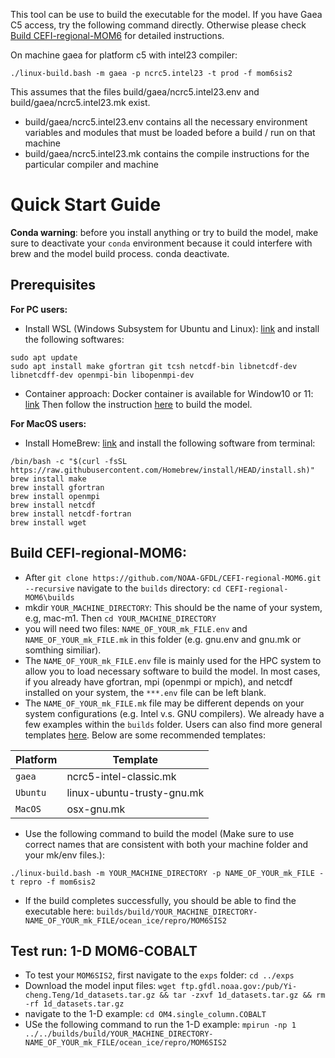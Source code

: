 This tool can be use to build the executable for the model. If you have Gaea C5 access, try the following command directly. Otherwise please check [Build CEFI-regional-MOM6](#build-cefi-regional-mom6) for detailed instructions.

On machine gaea for platform c5 with intel23 compiler:
```console
./linux-build.bash -m gaea -p ncrc5.intel23 -t prod -f mom6sis2
```
This assumes that the files build/gaea/ncrc5.intel23.env and build/gaea/ncrc5.intel23.mk exist.
-  build/gaea/ncrc5.intel23.env contains all the necessary environment variables and modules
that must be loaded before a build / run on that machine
-  build/gaea/ncrc5.intel23.mk  contains the compile instructions for the particular compiler and machine

# Quick Start Guide

**Conda warning**: before you install anything or try to build the model, make sure to deactivate your `conda` environment because it could interfere with brew and the model build process.
conda deactivate.

## Prerequisites
**For PC users:** 
- Install WSL (Windows Subsystem for Ubuntu and Linux):  [link](https://learn.microsoft.com/en-us/windows/wsl/install) and install the following softwares:
```console
sudo apt update
sudo apt install make gfortran git tcsh netcdf-bin libnetcdf-dev libnetcdff-dev openmpi-bin libopenmpi-dev
```
- Container approach: Docker container is available for Window10 or 11: [link]([https://docs.docker.com/desktop/install/windows-install/#:~:text=To%20run%20Windows%20containers%2C%20you,you%20to%20run%20Linux%20containers.&text=Docker%20only%20supports%20Docker%20Desktop,still%20within%20Microsoft's%20servicing%20timeline%20](https://docs.docker.com/desktop/install/windows-install/#:~:text=To%20run%20Windows%20containers%2C%20you,you%20to%20run%20Linux%20containers.&text=Docker%20only%20supports%20Docker%20Desktop,still%20within%20Microsoft's%20servicing%20timeline%20.)https://docs.docker.com/desktop/install/windows-install/#:~:text=To%20run%20Windows%20containers%2C%20you,you%20to%20run%20Linux%20containers.&text=Docker%20only%20supports%20Docker%20Desktop,still%20within%20Microsoft's%20servicing%20timeline%20.)
  Then follow the instruction [here](../ci/docker/README.md) to build the model.

**For MacOS users:** 
- Install HomeBrew: [link](https://brew.sh/) and install the following software from terminal:
```console
/bin/bash -c "$(curl -fsSL https://raw.githubusercontent.com/Homebrew/install/HEAD/install.sh)"
brew install make
brew install gfortran
brew install openmpi
brew install netcdf
brew install netcdf-fortran
brew install wget
```

## Build CEFI-regional-MOM6:
- After `git clone https://github.com/NOAA-GFDL/CEFI-regional-MOM6.git --recursive` navigate to the `builds` directory: `cd CEFI-regional-MOM6\builds`
- mkdir `YOUR_MACHINE_DIRECTORY`: This should be the name of your system, e.g, mac-m1. Then `cd YOUR_MACHINE_DIRECTORY`
- you will need two files: `NAME_OF_YOUR_mk_FILE.env` and `NAME_OF_YOUR_mk_FILE.mk` in this folder (e.g. gnu.env and gnu.mk or somthing similiar).
- The `NAME_OF_YOUR_mk_FILE.env` file is mainly used for the HPC system to allow you to load necessary software to build the model. In most cases, if you already have gfortran, mpi (openmpi or mpich), and netcdf installed on your system, the `***.env` file can be left blank.
- The `NAME_OF_YOUR_mk_FILE.mk` file may be different depends on your system configurations (e.g. Intel v.s. GNU compilers). We already have a few examples within the `builds` folder. Users can also find more general templates [here](https://github.com/NOAA-GFDL/mkmf/tree/af34a3f5845c5781101567e043e0dd3d93ff4145/templates). Below are some recommended templates:

| Platform          | Template |
| --------------    | ------- |
| ```gaea```        | ncrc5-intel-classic.mk |
| ```Ubuntu```      | linux-ubuntu-trusty-gnu.mk |
| ```MacOS```       | osx-gnu.mk |

- Use the following command to build the model (Make sure to use correct names that are consistent with both your machine folder and your mk/env files.):
```console
./linux-build.bash -m YOUR_MACHINE_DIRECTORY -p NAME_OF_YOUR_mk_FILE -t repro -f mom6sis2
```
- If the build completes successfully, you should be able to find the executable here: `builds/build/YOUR_MACHINE_DIRECTORY-NAME_OF_YOUR_mk_FILE/ocean_ice/repro/MOM6SIS2`

## Test run: 1-D MOM6-COBALT
- To test your `MOM6SIS2`, first navigate to the `exps` folder: `cd ../exps`
- Download the model input files: `wget ftp.gfdl.noaa.gov:/pub/Yi-cheng.Teng/1d_datasets.tar.gz && tar -zxvf 1d_datasets.tar.gz && rm -rf 1d_datasets.tar.gz`
- navigate to the 1-D example: `cd OM4.single_column.COBALT`
- USe the following command to run the 1-D example: `mpirun -np 1 ../../builds/build/YOUR_MACHINE_DIRECTORY-NAME_OF_YOUR_mk_FILE/ocean_ice/repro/MOM6SIS2`
